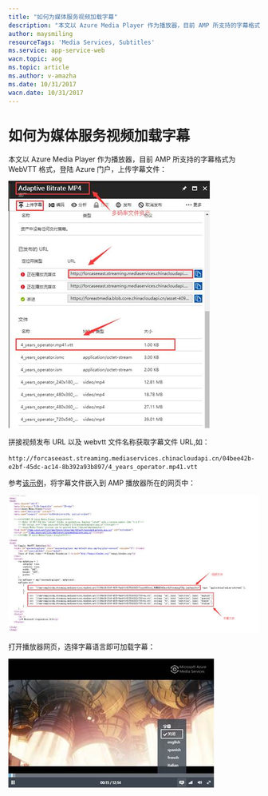 ```yaml
---
title: "如何为媒体服务视频加载字幕"
description: "本文以 Azure Media Player 作为播放器，目前 AMP 所支持的字幕格式为 WebVTT 格式，登陆 Azure 门户，上传字幕文件"
author: maysmiling
resourceTags: 'Media Services, Subtitles'
ms.service: app-service-web
wacn.topic: aog
ms.topic: article
ms.author: v-amazha
ms.date: 10/31/2017
wacn.date: 10/31/2017
---
```


# 如何为媒体服务视频加载字幕

本文以 Azure Media Player 作为播放器，目前 AMP 所支持的字幕格式为 WebVTT 格式，登陆 Azure 门户，上传字幕文件：

![01](media/aog-media-services-howto-load-subtitles/01.png)

拼接视频发布 URL 以及 webvtt 文件名称获取字幕文件 URL,如：

`http://forcaseeast.streaming.mediaservices.chinacloudapi.cn/04bee42b-e2bf-45dc-ac14-8b392a93b897/4_years_operator.mp41.vtt`

参考[该示例](http://amp.azure.net/libs/amp/latest/samples/dynamic_webvtt.html)，将字幕文件嵌入到 AMP 播放器所在的网页中：

![02](media/aog-media-services-howto-load-subtitles/02.png)

打开播放器网页，选择字幕语言即可加载字幕：

![03](media/aog-media-services-howto-load-subtitles/03.png)